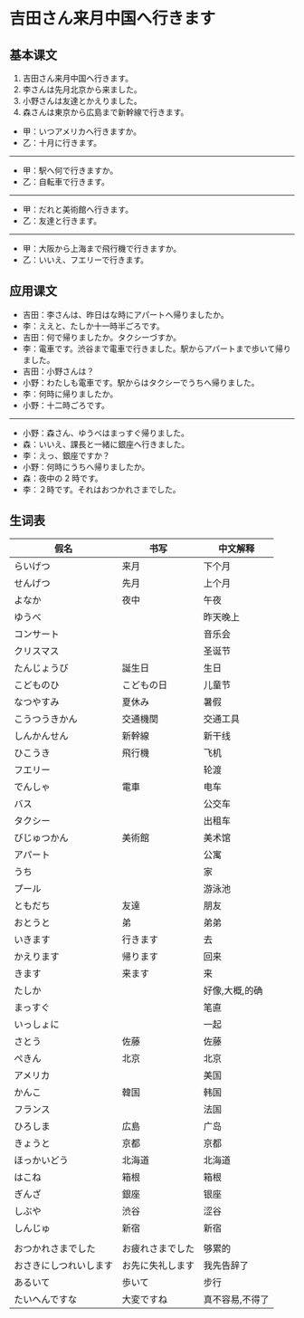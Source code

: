 # 吉田さん来月中国へ行きます

## 基本课文

1. 吉田さん来月中国へ行きます。
2. 李さんは先月北京から来ました。
3. 小野さんは友達とかえりました。
4. 森さんは東京から広島まで新幹線で行きます。

- 甲：いつアメリカへ行きますか。
- 乙：十月に行きます。

---

- 甲：駅へ何で行きますか。
- 乙：自転車で行きます。

---

- 甲：だれと美術館へ行きます。
- 乙：友達と行きます。

---

- 甲：大阪から上海まで飛行機で行きますか。
- 乙：いいえ、フエリーで行きます。

## 应用课文

- 吉田：李さんは、昨日はな時にアパートへ帰りましたか。
- 李：ええと、たしか十一時半ごろです。
- 吉田：何で帰りましたか。タクシーづすか。
- 李：電車です。渋谷まで電車で行きました。駅からアパートまで歩いて帰りました。
- 吉田：小野さんは？
- 小野：わたしも電車です。駅からはタクシーでうちへ帰りました。
- 李：何時に帰りましたか。
- 小野：十二時ごろです。

---

- 小野：森さん、ゆうべはまっすぐ帰りました。
- 森：いいえ、課長と一緒に銀座へ行きました。
- 李：えっ、銀座ですか？
- 小野：何時にうちへ帰りましたか。
- 森：夜中の 2 時です。
- 李：２時です。それはおつかれさまでした。

## 生词表

| 假名                   | 书写             | 中文解释        |
| ---------------------- | ---------------- | --------------- |
| らいげつ               | 来月             | 下个月          |
| せんげつ               | 先月             | 上个月          |
| よなか                 | 夜中             | 午夜            |
| ゆうべ                 |                  | 昨天晚上        |
| コンサート             |                  | 音乐会          |
| クリスマス             |                  | 圣诞节          |
| たんじょうび           | 誕生日           | 生日            |
| こどものひ             | こどもの日       | 儿童节          |
| なつやすみ             | 夏休み           | 暑假            |
| こうつうきかん         | 交通機関         | 交通工具        |
| しんかんせん           | 新幹線           | 新干线          |
| ひこうき               | 飛行機           | 飞机            |
| フエリー               |                  | 轮渡            |
| でんしゃ               | 電車             | 电车            |
| バス                   |                  | 公交车          |
| タクシー               |                  | 出租车          |
| びじゅつかん           | 美術館           | 美术馆          |
| アパート               |                  | 公寓            |
| うち                   |                  | 家              |
| プール                 |                  | 游泳池          |
| ともだち               | 友達             | 朋友            |
| おとうと               | 弟               | 弟弟            |
| いきます               | 行きます         | 去              |
| かえります             | 帰ります         | 回来            |
| きます                 | 来ます           | 来              |
| たしか                 |                  | 好像,大概,的确  |
| まっすぐ               |                  | 笔直            |
| いっしょに             |                  | 一起            |
| さとう                 | 佐藤             | 佐藤            |
| ぺきん                 | 北京             | 北京            |
| アメリカ               |                  | 美国            |
| かんこ                 | 韓国             | 韩国            |
| フランス               |                  | 法国            |
| ひろしま               | 広島             | 广岛            |
| きょうと               | 京都             | 京都            |
| ほっかいどう           | 北海道           | 北海道          |
| はこね                 | 箱根             | 箱根            |
| ぎんざ                 | 銀座             | 银座            |
| しぶや                 | 渋谷             | 涩谷            |
| しんじゅ               | 新宿             | 新宿            |
|                        |                  |                 |
| おつかれさまでした     | お疲れさまでした | 够累的          |
| おさきにしつれいします | お先に失礼します | 我先告辞了      |
| あるいて               | 歩いて           | 步行            |
| たいへんですな         | 大変ですね       | 真不容易,不得了 |
